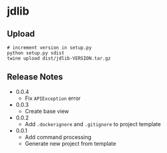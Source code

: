 # jdlib

## Upload

```
# increment version in setup.py
python setup.py sdist
twine upload dist/jdlib-VERSION.tar.gz
```

## Release Notes

- 0.0.4
    - Fix `APIException` error
- 0.0.3
    - Create base view
- 0.0.2
    - Add `.dockerignore` and `.gitignore` to project template
- 0.0.1
    - Add command processing
    - Generate new project from template

